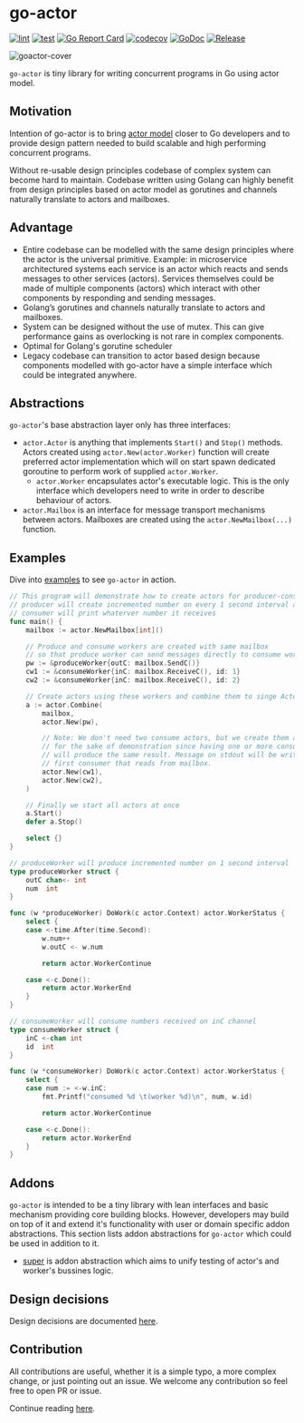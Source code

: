 # go-actor

[![lint](https://github.com/vladopajic/go-actor/actions/workflows/lint.yml/badge.svg?branch=main)](https://github.com/vladopajic/go-actor/actions/workflows/lint.yml)
[![test](https://github.com/vladopajic/go-actor/actions/workflows/test.yml/badge.svg?branch=main)](https://github.com/vladopajic/go-actor/actions/workflows/test.yml)
[![Go Report Card](https://goreportcard.com/badge/github.com/vladopajic/go-actor?cache=v1)](https://goreportcard.com/report/github.com/vladopajic/go-actor)
[![codecov](https://codecov.io/gh/vladopajic/go-actor/branch/main/graph/badge.svg?token=WYCKb1MLgl)](https://codecov.io/gh/vladopajic/go-actor)
[![GoDoc](https://godoc.org/github.com/vladopajic/go-actor?status.svg)](https://godoc.org/github.com/vladopajic/go-actor)
[![Release](https://img.shields.io/github/release/vladopajic/go-actor.svg?style=flat-square)](https://github.com/vladopajic/go-actor/releases/latest)

![goactor-cover](https://user-images.githubusercontent.com/4353513/185381081-2e2a07f3-c13a-4946-a250-b2cbe6588f60.png)

`go-actor` is tiny library for writing concurrent programs in Go using actor model.

## Motivation

Intention of go-actor is to bring [actor model](https://en.wikipedia.org/wiki/Actor_model) closer to Go developers and to provide design pattern needed to build scalable and high performing concurrent programs.

Without re-usable design principles codebase of complex system can become hard to maintain. Codebase written using Golang can highly benefit from design principles based on actor model as gorutines and channels naturally translate to actors and mailboxes.

## Advantage

- Entire codebase can be modelled with the same design principles where the actor is the universal primitive. Example: in microservice architectured systems each service is an actor which reacts and sends messages to other services (actors). Services themselves could be made of multiple components (actors) which interact with other components by responding and sending messages.
- Golang’s gorutines and channels naturally translate to actors and mailboxes.
- System can be designed without the use of mutex. This can give performance gains as overlocking is not rare in complex components.
- Optimal for Golang's gorutine scheduler
- Legacy codebase can transition to actor based design because components modelled with go-actor have a simple interface which could be integrated anywhere.



## Abstractions

`go-actor`'s base abstraction layer only has three interfaces:

- `actor.Actor` is anything that implements `Start()` and `Stop()` methods. Actors created using `actor.New(actor.Worker)` function will create preferred actor implementation which will on start spawn dedicated goroutine to perform work of supplied `actor.Worker`.
  - `actor.Worker` encapsulates actor's executable logic. This is the only interface which developers need to write in order to describe behaviour of actors.
- `actor.Mailbox` is an interface for message transport mechanisms between actors. Mailboxes are created using the `actor.NewMailbox(...)` function.


## Examples

Dive into [examples](https://github.com/vladopajic/go-actor-examples) to see `go-actor` in action.

```go
// This program will demonstrate how to create actors for producer-consumer use case, where
// producer will create incremented number on every 1 second interval and
// consumer will print whaterver number it receives
func main() {
	mailbox := actor.NewMailbox[int]()

	// Produce and consume workers are created with same mailbox
	// so that produce worker can send messages directly to consume worker
	pw := &produceWorker{outC: mailbox.SendC()}
	cw1 := &consumeWorker{inC: mailbox.ReceiveC(), id: 1}
	cw2 := &consumeWorker{inC: mailbox.ReceiveC(), id: 2}

	// Create actors using these workers and combine them to singe Actor
	a := actor.Combine(
		mailbox,
		actor.New(pw),

		// Note: We don't need two consume actors, but we create them anyway
		// for the sake of demonstration since having one or more consumers
		// will produce the same result. Message on stdout will be written by
		// first consumer that reads from mailbox.
		actor.New(cw1),
		actor.New(cw2),
	)

	// Finally we start all actors at once
	a.Start()
	defer a.Stop()

	select {}
}

// produceWorker will produce incremented number on 1 second interval
type produceWorker struct {
	outC chan<- int
	num  int
}

func (w *produceWorker) DoWork(c actor.Context) actor.WorkerStatus {
	select {
	case <-time.After(time.Second):
		w.num++
		w.outC <- w.num

		return actor.WorkerContinue

	case <-c.Done():
		return actor.WorkerEnd
	}
}

// consumeWorker will consume numbers received on inC channel
type consumeWorker struct {
	inC <-chan int
	id  int
}

func (w *consumeWorker) DoWork(c actor.Context) actor.WorkerStatus {
	select {
	case num := <-w.inC:
		fmt.Printf("consumed %d \t(worker %d)\n", num, w.id)

		return actor.WorkerContinue

	case <-c.Done():
		return actor.WorkerEnd
	}
}
```

## Addons
`go-actor` is intended to be a tiny library with lean interfaces and basic mechanism providing core building blocks. However, developers may build on top of it and extend it's functionality with user or domain specific addon abstractions. This section lists addon abstractions for `go-actor` which could be used in addition to it. 

- [super](https://github.com/vladopajic/go-super-actor) is addon abstraction which aims to unify testing of actor's and worker's bussines logic.

## Design decisions

Design decisions are documented [here](./docs/design_decisions.md).

## Contribution

All contributions are useful, whether it is a simple typo, a more complex change, or just pointing out an issue. We welcome any contribution so feel free to open PR or issue. 

Continue reading [here](./docs/contributing.md).

